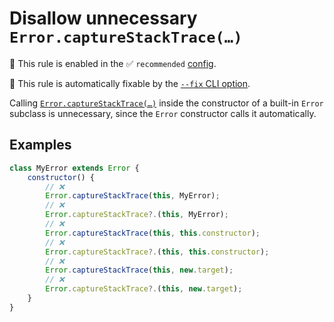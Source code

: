 # Disallow unnecessary `Error.captureStackTrace(…)`

💼 This rule is enabled in the ✅ `recommended` [config](https://github.com/es-tooling/eslint-plugin-unicorn-x#recommended-config).

🔧 This rule is automatically fixable by the [`--fix` CLI option](https://eslint.org/docs/latest/user-guide/command-line-interface#--fix).

<!-- end auto-generated rule header -->
<!-- Do not manually modify this header. Run: `npm run fix:eslint-docs` -->

Calling [`Error.captureStackTrace(…)`](https://developer.mozilla.org/en-US/docs/Web/JavaScript/Reference/Global_Objects/Error/captureStackTrace) inside the constructor of a built-in `Error` subclass is unnecessary, since the `Error` constructor calls it automatically.

## Examples

```js
class MyError extends Error {
	constructor() {
		// ❌
		Error.captureStackTrace(this, MyError);
		// ❌
		Error.captureStackTrace?.(this, MyError);
		// ❌
		Error.captureStackTrace(this, this.constructor);
		// ❌
		Error.captureStackTrace?.(this, this.constructor);
		// ❌
		Error.captureStackTrace(this, new.target);
		// ❌
		Error.captureStackTrace?.(this, new.target);
	}
}
```
